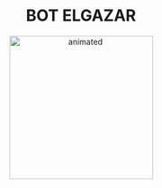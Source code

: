 

<h1 align="center">BOT ELGAZAR<br></h1>
<p align="center">
<img src="https://telegra.ph/file/86f4d8e6bfb7ba044994f.jpg" alt="animated" width="255" height="255" />
</p>

 
